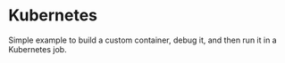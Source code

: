 # Kubernetes

Simple example to build a custom container, debug it, and then run it in a Kubernetes job.
